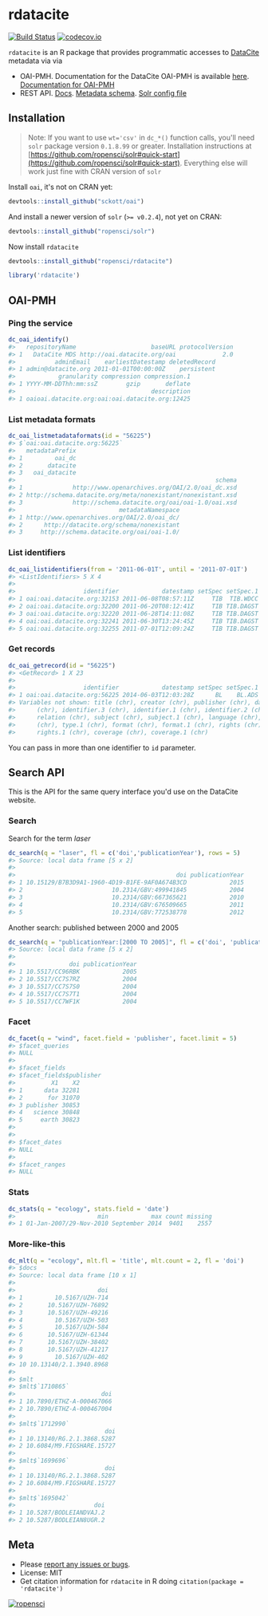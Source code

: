 rdatacite
=========



[![Build Status](https://travis-ci.org/ropensci/rdatacite.svg?branch=master)](https://travis-ci.org/ropensci/rdatacite)
[![codecov.io](https://codecov.io/github/ropensci/rdatacite/coverage.svg?branch=master)](https://codecov.io/github/ropensci/rdatacite?branch=master)

`rdatacite` is an R package that provides programmatic accesses to [DataCite](http://datacite.org/) metadata via via

* OAI-PMH. Documentation for the DataCite OAI-PMH is available [here](http://oai.datacite.org/). [Documentation for OAI-PMH](http://www.openarchives.org/OAI/openarchivesprotocol.html)
* REST API. [Docs](http://search.datacite.org/help.html). [Metadata schema](http://schema.datacite.org/). [Solr config file](https://github.com/datacite/search/blob/master/src/main/resources/solrconfig.xml)

## Installation

> Note: If you want to use `wt='csv'` in `dc_*()` function calls, you'll need `solr` package version `0.1.8.99` or greater. Installation instructions at [https://github.com/ropensci/solr#quick-start](https://github.com/ropensci/solr#quick-start). Everything else will work just fine with CRAN version of `solr`

Install `oai`, it's not on CRAN yet:


```r
devtools::install_github("sckott/oai")
```

And install a newer version of `solr` (`>= v0.2.4`), not yet on CRAN:


```r
devtools::install_github("ropensci/solr")
```

Now install `rdatacite`


```r
devtools::install_github("ropensci/rdatacite")
```


```r
library('rdatacite')
```

## OAI-PMH

### Ping the service


```r
dc_oai_identify()
#>   repositoryName                     baseURL protocolVersion
#> 1   DataCite MDS http://oai.datacite.org/oai             2.0
#>           adminEmail    earliestDatestamp deletedRecord
#> 1 admin@datacite.org 2011-01-01T00:00:00Z    persistent
#>            granularity compression compression.1
#> 1 YYYY-MM-DDThh:mm:ssZ        gzip       deflate
#>                                      description
#> 1 oaioai.datacite.org:oai:oai.datacite.org:12425
```

### List metadata formats


```r
dc_oai_listmetadataformats(id = "56225")
#> $`oai:oai.datacite.org:56225`
#>   metadataPrefix
#> 1         oai_dc
#> 2       datacite
#> 3   oai_datacite
#>                                                        schema
#> 1              http://www.openarchives.org/OAI/2.0/oai_dc.xsd
#> 2 http://schema.datacite.org/meta/nonexistant/nonexistant.xsd
#> 3              http://schema.datacite.org/oai/oai-1.0/oai.xsd
#>                             metadataNamespace
#> 1 http://www.openarchives.org/OAI/2.0/oai_dc/
#> 2      http://datacite.org/schema/nonexistant
#> 3     http://schema.datacite.org/oai/oai-1.0/
```

### List identifiers


```r
dc_oai_listidentifiers(from = '2011-06-01T', until = '2011-07-01T')
#> <ListIdentifiers> 5 X 4 
#> 
#>                   identifier            datestamp setSpec setSpec.1
#> 1 oai:oai.datacite.org:32153 2011-06-08T08:57:11Z     TIB  TIB.WDCC
#> 2 oai:oai.datacite.org:32200 2011-06-20T08:12:41Z     TIB TIB.DAGST
#> 3 oai:oai.datacite.org:32220 2011-06-28T14:11:08Z     TIB TIB.DAGST
#> 4 oai:oai.datacite.org:32241 2011-06-30T13:24:45Z     TIB TIB.DAGST
#> 5 oai:oai.datacite.org:32255 2011-07-01T12:09:24Z     TIB TIB.DAGST
```

### Get records


```r
dc_oai_getrecord(id = "56225")
#> <GetRecord> 1 X 23 
#> 
#>                   identifier            datestamp setSpec setSpec.1
#> 1 oai:oai.datacite.org:56225 2014-06-03T12:03:28Z      BL    BL.ADS
#> Variables not shown: title (chr), creator (chr), publisher (chr), date
#>      (chr), identifier.3 (chr), identifier.1 (chr), identifier.2 (chr),
#>      relation (chr), subject (chr), subject.1 (chr), language (chr), type
#>      (chr), type.1 (chr), format (chr), format.1 (chr), rights (chr),
#>      rights.1 (chr), coverage (chr), coverage.1 (chr)
```

You can pass in more than one identifier to `id` parameter.

## Search API

This is the API for the same query interface you'd use on the DataCite website.

### Search

Search for the term _laser_


```r
dc_search(q = "laser", fl = c('doi','publicationYear'), rows = 5)
#> Source: local data frame [5 x 2]
#> 
#>                                             doi publicationYear
#> 1 10.15129/B7B3D9A1-1960-4D19-B1FE-9AF0A674B3CD            2015
#> 2                         10.2314/GBV:499941845            2004
#> 3                         10.2314/GBV:667365621            2010
#> 4                         10.2314/GBV:676509665            2011
#> 5                         10.2314/GBV:772538778            2012
```

Another search: published between 2000 and 2005


```r
dc_search(q = "publicationYear:[2000 TO 2005]", fl = c('doi', 'publicationYear'), rows = 5)
#> Source: local data frame [5 x 2]
#> 
#>               doi publicationYear
#> 1 10.5517/CC96RBK            2005
#> 2 10.5517/CC7S7RZ            2004
#> 3 10.5517/CC7S7S0            2004
#> 4 10.5517/CC7S7T1            2004
#> 5 10.5517/CC7WF1K            2004
```

### Facet


```r
dc_facet(q = "wind", facet.field = 'publisher', facet.limit = 5)
#> $facet_queries
#> NULL
#> 
#> $facet_fields
#> $facet_fields$publisher
#>          X1    X2
#> 1      data 32281
#> 2       for 31070
#> 3 publisher 30853
#> 4   science 30848
#> 5     earth 30823
#> 
#> 
#> $facet_dates
#> NULL
#> 
#> $facet_ranges
#> NULL
```

### Stats



```r
dc_stats(q = "ecology", stats.field = 'date')
#>                       min            max count missing
#> 1 01-Jan-2007/29-Nov-2010 September 2014  9401    2557
```

### More-like-this


```r
dc_mlt(q = "ecology", mlt.fl = 'title', mlt.count = 2, fl = 'doi')
#> $docs
#> Source: local data frame [10 x 1]
#> 
#>                       doi
#> 1         10.5167/UZH-714
#> 2       10.5167/UZH-76892
#> 3       10.5167/UZH-49216
#> 4         10.5167/UZH-503
#> 5         10.5167/UZH-584
#> 6       10.5167/UZH-61344
#> 7       10.5167/UZH-38402
#> 8       10.5167/UZH-41217
#> 9         10.5167/UZH-402
#> 10 10.13140/2.1.3940.8968
#> 
#> $mlt
#> $mlt$`1710865`
#>                        doi
#> 1 10.7890/ETHZ-A-000467066
#> 2 10.7890/ETHZ-A-000467004
#> 
#> $mlt$`1712990`
#>                         doi
#> 1 10.13140/RG.2.1.3868.5287
#> 2 10.6084/M9.FIGSHARE.15727
#> 
#> $mlt$`1699696`
#>                         doi
#> 1 10.13140/RG.2.1.3868.5287
#> 2 10.6084/M9.FIGSHARE.15727
#> 
#> $mlt$`1695042`
#>                      doi
#> 1 10.5287/BODLEIANDVAJ.2
#> 2 10.5287/BODLEIAN8UGR.2
```


## Meta

* Please [report any issues or bugs](https://github.com/ropensci/rdatacite/issues).
* License: MIT
* Get citation information for `rdatacite` in R doing `citation(package = 'rdatacite')`

[![ropensci](http://ropensci.org/public_images/github_footer.png)](http://ropensci.org)
